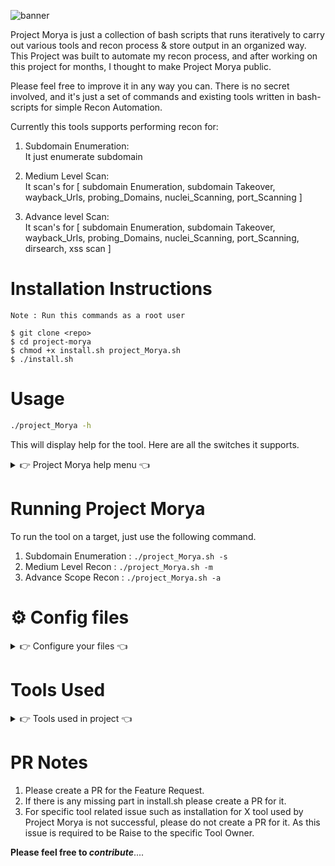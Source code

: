 <!-- # Project Morya -->
<!-- ![project-morya](https://user-images.githubusercontent.com/65735854/126045187-d12ae493-deba-4067-869d-e6a5b83090f7.png)
 -->
<!-- ![project-morya1](https://user-images.githubusercontent.com/65735854/126045210-a7384346-252a-42a4-b58e-7ba040e69e7e.png)
 -->
<!--  ![Banner](https://user-images.githubusercontent.com/65735854/135334459-a5bbe964-3f36-4fa8-9fcf-42c337662198.png) -->
 ![banner](https://user-images.githubusercontent.com/65735854/135578912-4588db29-fbd1-4774-ae3c-8e8f99c6f602.png)


 
Project Morya is just a collection of bash scripts that runs iteratively to carry out various tools and recon process & store output in an organized way. This Project was built to automate my recon process, and after working on this project for months, I thought to make Project Morya public.

Please feel free to improve it in any way you can. There is no secret involved, and it's just a set of commands and existing tools written in bash-scripts for simple Recon Automation.

Currently this tools supports performing recon for:
 
 1.  Subdomain Enumeration: <br>
      It just enumerate subdomain 
      
 2.  Medium Level Scan: <br>
      It scan's for [ subdomain Enumeration, subdomain Takeover, wayback_Urls, probing_Domains, nuclei_Scanning, port_Scanning ]
      
 3.  Advance level Scan: <br>
      It scan's for [ subdomain Enumeration, subdomain Takeover, wayback_Urls, probing_Domains, nuclei_Scanning, port_Scanning, dirsearch, xss scan ] 

# Installation Instructions

```
Note : Run this commands as a root user

$ git clone <repo>
$ cd project-morya
$ chmod +x install.sh project_Morya.sh
$ ./install.sh
```
# Usage

```sh
./project_Morya -h
```
This will display help for the tool. Here are all the switches it supports.

<details>
<summary> 👉 Project Morya help menu 👈</summary>

```
Usage of ./project_MOrya:
 
  -s
        for only subdomain enumeration
  -m
        for medium level scan [subdomain Enumeration, subdomain Takeover, wayback_Urls, probing_Domains, nuclei_Scanning, port_Scanning]
  -a
        for advance level scan [subdomain Enumeration, subdomain Takeover, wayback_Urls, probing_Domains, nuclei_Scanning, port_Scanning, dirsearch, xss scan] 
```

</details>

# Running Project Morya

To run the tool on a target, just use the following command.

1. Subdomain Enumeration : ``./project_Morya.sh -s``
2. Medium Level Recon : ``./project_Morya.sh -m``
3. Advance Scope Recon : ``./project_Morya.sh -a``

</details>


# ⚙️  Config files 

<details>
<summary> 👉 Configure your files 👈</summary>

### 1. Notify [ Most Important ] 

I have written an article to setup Notify : https://anubhav-singh.medium.com/notification-system-for-your-bug-bounty-automation-7b13af1b7372

### 2. Subfinder

[Link of the Article :point_down:](https://sidxparab.gitbook.io/subdomain-enumeration-guide/passive-enumeration/passive-sources)<br>
![image](https://user-images.githubusercontent.com/65735854/135441686-b93f9046-8e1e-4de2-a0a4-bce3985e6041.png)


### 3. Amass

[Link of the Article :point_down:](https://sidxparab.gitbook.io/subdomain-enumeration-guide/passive-enumeration/passive-sources)<br>
![image](https://user-images.githubusercontent.com/65735854/135441523-d422087d-a3c4-4b9d-b2f2-524487cbf825.png)

### 4. Github-subdomains

[Link of the Article :point_down:](https://sidxparab.gitbook.io/subdomain-enumeration-guide/passive-enumeration/passive-sources)<br>
![image](https://user-images.githubusercontent.com/65735854/135442501-9aea2b26-5fd1-48f3-a867-cbfbf6f14f1e.png)

Note : Keep atleast 5 tokens in `$HOME/.config/github-subdomains/tokens.txt`
![image](https://user-images.githubusercontent.com/65735854/135442906-59ba9f2c-4737-46e6-9dda-8d5f95da6131.png)
 
 ### 5. Shodan cli
 
`shodan init YOUR_API_KEY`

 ***If you have properly configured files then you are all set to use this framework***
 
</details>

# Tools Used

<details>
<summary> 👉 Tools used in project 👈</summary>

```
 1. subfinder
 2. ctfr.py
 3. Assestfinder
 4. Findomain
 5. sd-goo
 5. shodan
 6. anew
 7. amass
 8. gauplus
 9. waybackurls
10. github-subdomains
11. Crobat
12. Puredns
13. DNSCewl
14. dnsvalidator
15. httpx
16. Gospider
17. Notify
18. Unfurl
19. Unimap
20. Subjack
21. Dirsearch
22. Parmaspider
23. kxss
24. Dnsx
25. jq
26. Naabu
27. Nmap
28. Dalfox
29. Nuclei
```
</details>

 # PR Notes
 
1. Please create a PR for the Feature Request.
2. If there is any missing part in install.sh please create a PR for it.
3. For specific tool related issue such as installation for X tool used by Project Morya is not successful, please do not create a PR for it. As this issue is required to be Raise to the specific Tool Owner.

**Please feel free to _contribute_**....
